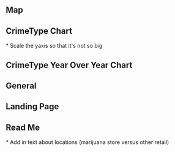 <h2> Map </h2>

<h2>  CrimeType Chart  </h2>
  * Scale the yaxis so that it's not so big <br>

    

<h2>  CrimeType Year Over Year Chart  </h2>

<h2> General  </h2>

<h2> Landing Page </h2>

<h2> Read Me </h2>
  * Add in text about locations (marijuana store versus other retail) <br>


